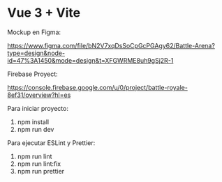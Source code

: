 # Vue 3 + Vite

Mockup en Figma:

https://www.figma.com/file/bN2V7xqDsSoCpGcPGAgy62/Battle-Arena?type=design&node-id=47%3A1450&mode=design&t=XFGWRME8uh9gSj2R-1

Firebase Proyect:

https://console.firebase.google.com/u/0/project/battle-royale-8ef31/overview?hl=es

Para iniciar proyecto:

1. npm install
2. npm run dev

Para ejecutar ESLint y Prettier:

1. npm run lint
2. npm run lint:fix
3. npm run prettier

